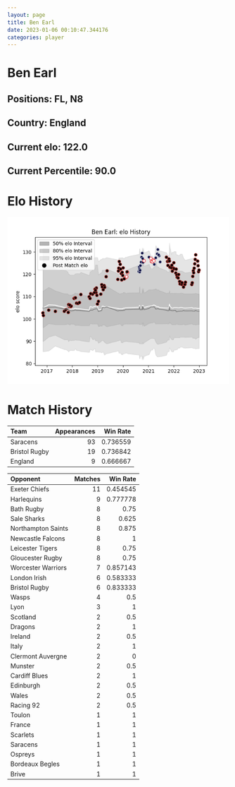 ```yaml
---  
layout: page  
title: Ben Earl  
date: 2023-01-06 00:10:47.344176  
categories: player  
---
```

# Ben Earl

## Positions: FL, N8

## Country: England

## Current elo: 122.0

## Current Percentile: 90.0

# Elo History


![elo history](history_BenEarl.png)
# Match History


| Team          |   Appearances |   Win Rate |
|:--------------|--------------:|-----------:|
| Saracens      |            93 |   0.736559 |
| Bristol Rugby |            19 |   0.736842 |
| England       |             9 |   0.666667 |

| Opponent           |   Matches |   Win Rate |
|:-------------------|----------:|-----------:|
| Exeter Chiefs      |        11 |   0.454545 |
| Harlequins         |         9 |   0.777778 |
| Bath Rugby         |         8 |   0.75     |
| Sale Sharks        |         8 |   0.625    |
| Northampton Saints |         8 |   0.875    |
| Newcastle Falcons  |         8 |   1        |
| Leicester Tigers   |         8 |   0.75     |
| Gloucester Rugby   |         8 |   0.75     |
| Worcester Warriors |         7 |   0.857143 |
| London Irish       |         6 |   0.583333 |
| Bristol Rugby      |         6 |   0.833333 |
| Wasps              |         4 |   0.5      |
| Lyon               |         3 |   1        |
| Scotland           |         2 |   0.5      |
| Dragons            |         2 |   1        |
| Ireland            |         2 |   0.5      |
| Italy              |         2 |   1        |
| Clermont Auvergne  |         2 |   0        |
| Munster            |         2 |   0.5      |
| Cardiff Blues      |         2 |   1        |
| Edinburgh          |         2 |   0.5      |
| Wales              |         2 |   0.5      |
| Racing 92          |         2 |   0.5      |
| Toulon             |         1 |   1        |
| France             |         1 |   1        |
| Scarlets           |         1 |   1        |
| Saracens           |         1 |   1        |
| Ospreys            |         1 |   1        |
| Bordeaux Begles    |         1 |   1        |
| Brive              |         1 |   1        |